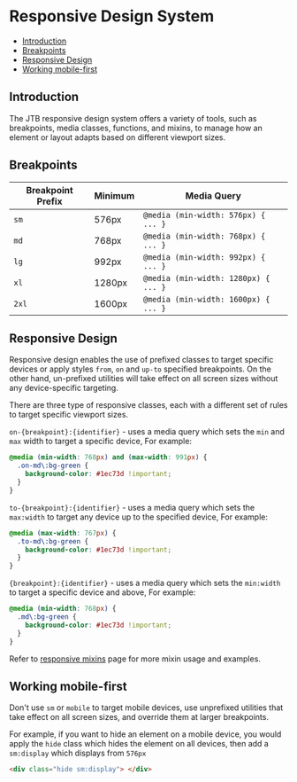 #  Responsive Design System

<!-- TOC -->

- [Introduction](#introduction)
- [Breakpoints](#breakpoints)
- [Responsive Design](#responsive-design)
- [Working mobile-first](#working-mobile-first)

<!-- /TOC -->

<a id="markdown-introduction" name="introduction"></a>

## Introduction

The JTB responsive design system offers a variety of tools, such as breakpoints, media classes,
functions, and mixins, to manage how an element or layout adapts based on different viewport
sizes.

<a id="markdown-breakpoints" name="breakpoints"></a>

## Breakpoints

| Breakpoint Prefix | Minimum | Media Query                          |
| ----------------- | ------- | ------------------------------------ |
| `sm`              | 576px   | `@media (min-width: 576px) { ... }`  |
| `md`              | 768px   | `@media (min-width: 768px) { ... }`  |
| `lg`              | 992px   | `@media (min-width: 992px) { ... }`  |
| `xl`              | 1280px  | `@media (min-width: 1280px) { ... }` |
| `2xl`             | 1600px  | `@media (min-width: 1600px) { ... }` |

<a id="markdown-responsive-design" name="responsive-design"></a>

## Responsive Design

Responsive design enables the use of prefixed classes to target specific devices or apply styles
`from`, `on` and `up-to` specified breakpoints. On the other hand, un-prefixed utilities will take
effect on all screen sizes without any device-specific targeting.

There are three type of responsive classes, each with a different set of rules to target specific
viewport sizes.

`on-{breakpoint}:{identifier}` - uses a media query which sets the `min` and `max` width to target a
specific device, For example:

```scss
@media (min-width: 768px) and (max-width: 991px) {
  .on-md\:bg-green {
    background-color: #1ec73d !important;
  }
}
```

`to-{breakpoint}:{identifier}` - uses a media query which sets the `max:width` to target any
device up to the specified device, For example:

```scss
@media (max-width: 767px) {
  .to-md\:bg-green {
    background-color: #1ec73d !important;
  }
}
```

`{breakpoint}:{identifier}` - uses a media query which sets the `min:width` to target a
specific device and above, For example:

```scss
@media (min-width: 768px) {
  .md\:bg-green {
    background-color: #1ec73d !important;
  }
}
```

Refer to [responsive mixins](/docs/jtb/mixins-responsive) page for more mixin usage and examples.

<a id="markdown-working-mobile-first" name="working-mobile-first"></a>

## Working mobile-first

Don't use `sm` or `mobile` to target mobile devices, use unprefixed utilities that take effect on
all screen sizes, and override them at larger breakpoints.

For example, if you want to hide an element on a mobile device, you would apply the `hide` class
which hides the element on all devices, then add a `sm:display` which displays from `576px`

```html
<div class="hide sm:display"> </div>
```


